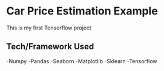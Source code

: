 # Car Price Estimation Example

This is my first Tensorflow project

## Tech/Framework Used
-Numpy
-Pandas
-Seaborn
-Matplotlib
-Sklearn
-Tensorflow
